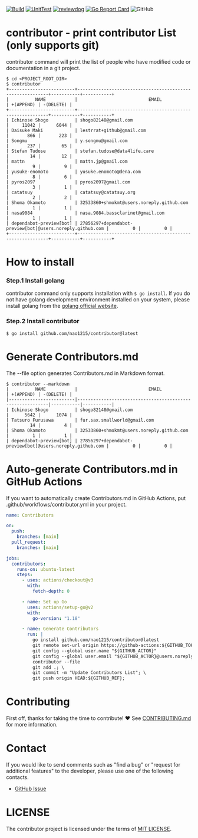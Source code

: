 [![Build](https://github.com/nao1215/contributor/actions/workflows/build.yml/badge.svg)](https://github.com/nao1215/contributor/actions/workflows/build.yml)
[![UnitTest](https://github.com/nao1215/contributor/actions/workflows/unit_test.yml/badge.svg)](https://github.com/nao1215/contributor/actions/workflows/unit_test.yml)
[![reviewdog](https://github.com/nao1215/contributor/actions/workflows/reviewdog.yml/badge.svg)](https://github.com/nao1215/contributor/actions/workflows/reviewdog.yml)
[![Go Report Card](https://goreportcard.com/badge/github.com/nao1215/contributor)](https://goreportcard.com/report/github.com/nao1215/contributor)
![GitHub](https://img.shields.io/github/license/nao1215/contributor)  
# contributor - print contributor List (only supports git)
contributor command will print the list of people who have modified code or documentation in a git project.

```
$ cd <PROJECT_ROOT_DIR>
$ contributor 
+-------------------------+-----------------------------------------------------------+-----------+-----------+
|          NAME           |                           EMAIL                           | +(APPEND) | -(DELETE) |
+-------------------------+-----------------------------------------------------------+-----------+-----------+
| Ichinose Shogo          | shogo82148@gmail.com                                      |     11042 |      6044 |
| Daisuke Maki            | lestrrat+github@gmail.com                                 |       866 |       223 |
| Songmu                  | y.songmu@gmail.com                                        |       237 |        65 |
| Stefan Tudose           | stefan.tudose@data4life.care                              |        14 |        12 |
| mattn                   | mattn.jp@gmail.com                                        |         9 |         9 |
| yusuke-enomoto          | yusuke.enomoto@dena.com                                   |         8 |         6 |
| pyros2097               | pyros2097@gmail.com                                       |         3 |         1 |
| catatsuy                | catatsuy@catatsuy.org                                     |         2 |         2 |
| Shoma Okamoto           | 32533860+shmokmt@users.noreply.github.com                 |         1 |         1 |
| nasa9084                | nasa.9084.bassclarinet@gmail.com                          |         1 |         1 |
| dependabot-preview[bot] | 27856297+dependabot-preview[bot]@users.noreply.github.com |         0 |         0 |
+-------------------------+-----------------------------------------------------------+-----------+-----------+
```

# How to install
### Step.1 Install golang
contributor command only supports installation with `$ go install`. If you do not have golang development environment installed on your system, please install golang from the [golang official website](https://go.dev/doc/install).

### Step.2 Install contributor
```
$ go install github.com/nao1215/contributor@latest
```

# Generate Contributors.md
The --file option generates Contributors.md in Markdown format.
```
$ contributor --markdown 
|          NAME           |                           EMAIL                           | +(APPEND) | -(DELETE) |
|-------------------------|-----------------------------------------------------------|-----------|-----------|
| Ichinose Shogo          | shogo82148@gmail.com                                      |      5642 |      1074 |
| Tatsuro Furusawa        | fur.sax.smallworld@gmail.com                              |        14 |         4 |
| Shoma Okamoto           | 32533860+shmokmt@users.noreply.github.com                 |         1 |         1 |
| dependabot-preview[bot] | 27856297+dependabot-preview[bot]@users.noreply.github.com |         0 |         0 |
```

# Auto-generate Contributors.md in GitHub Actions
If you want to automatically create Contributors.md in GitHub Actions, put .github/workflows/contributor.yml in your project.
```.github/workflows/contributor.yml
name: Contributors

on:
  push:
    branches: [main]
  pull_request:
    branches: [main]

jobs:
  contributors:
    runs-on: ubuntu-latest
    steps:
      - uses: actions/checkout@v3
        with:
          fetch-depth: 0

      - name: Set up Go
        uses: actions/setup-go@v2
        with:
          go-version: "1.18"

      - name: Generate Contributors
        run: |
          go install github.com/nao1215/contributor@latest
          git remote set-url origin https://github-actions:${GITHUB_TOKEN}@github.com/${GITHUB_REPOSITORY}
          git config --global user.name "${GITHUB_ACTOR}"
          git config --global user.email "${GITHUB_ACTOR}@users.noreply.github.com"
          contributor --file
          git add .; \
          git commit -m "Update Contributors List"; \
          git push origin HEAD:${GITHUB_REF};
```
# Contributing
First off, thanks for taking the time to contribute! ❤️
See [CONTRIBUTING.md](./CONTRIBUTING.md) for more information.  

# Contact
If you would like to send comments such as "find a bug" or "request for additional features" to the developer, please use one of the following contacts.

- [GitHub Issue](https://github.com/nao1215/contributor/issues)

# LICENSE
The contributor project is licensed under the terms of [MIT LICENSE](./LICENSE).
